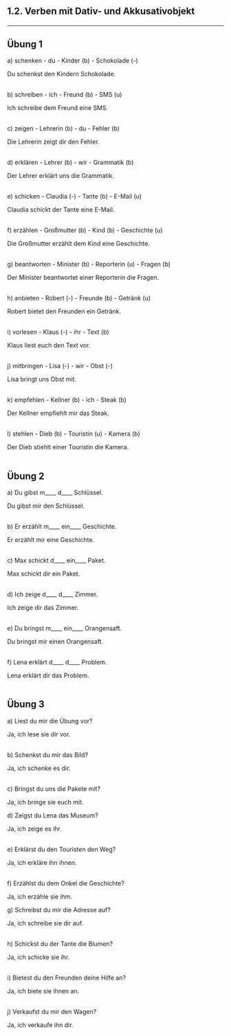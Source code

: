 ## 1.2. Verben mit Dativ- und Akkusativobjekt<hr/>


## Übung 1

a) schenken - du - Kinder (b) - Schokolade (-)

Du schenkst den Kindern Schokolade.<br/><br/>

b) schreiben - ich - Freund (b) - SMS (u)

Ich schreibe dem Freund eine SMS.<br/><br/>

c) zeigen - Lehrerin (b) - du - Fehler (b)

Die Lehrerin zeigt dir den Fehler.<br/><br/>

d) erklären - Lehrer (b) - wir - Grammatik (b)

Der Lehrer erklärt uns die Grammatik.<br/><br/>

e) schicken - Claudia (-) - Tante (b) - E-Mail (u)

Claudia schickt der Tante eine E-Mail.<br/><br/>

f) erzählen - Großmutter (b) - Kind (b) - Geschichte (u)

Die Großmutter erzählt dem Kind eine Geschichte.<br/><br/>

g) beantworten - Minister (b) - Reporterin (u) - Fragen (b)

Der Minister beantwortet einer Reporterin die Fragen.<br/><br/>

h) anbieten - Robert (-) - Freunde (b) - Getränk (u)

Robert bietet den Freunden ein Getränk.<br/><br/>

i) vorlesen - Klaus (-) - ihr - Text (b)

Klaus liest euch den Text vor.<br/><br/>

j) mitbringen - Lisa (-) - wir - Obst (-)

Lisa bringt uns Obst mit.<br/><br/>

k) empfehlen - Kellner (b) - ich - Steak (b)

Der Kellner empfiehlt mir das Steak.<br/><br/>

l) stehlen - Dieb (b) - Touristin (u) - Kamera (b)

Der Dieb stiehlt einer Touristin die Kamera.<br/><br/>


## Übung 2

a) Du gibst m____ d____ Schlüssel.

Du gibst mir den Schlüssel.<br/><br/>

b) Er erzählt m____ ein____ Geschichte.

Er erzählt mir eine Geschichte.<br/><br/>

c) Max schickt d____ ein____ Paket.

Max schickt dir ein Paket.<br/><br/>

d) Ich zeige d____ d____ Zimmer.

Ich zeige dir das Zimmer.<br/><br/>

e) Du bringst m____ ein____ Orangensaft.

Du bringst mir einen Orangensaft.<br/><br/>

f) Lena erklärt d____ d____ Problem.

Lena erklärt dir das Problem.<br/><br/>


## Übung 3

a) Liest du mir die Übung vor?

Ja, ich lese sie dir vor.<br/><br/>

b) Schenkst du mir das Bild?

Ja, ich schenke es dir.<br/><br/>

c) Bringst du uns die Pakete mit?

Ja, ich bringe sie euch mit. 

d) Zeigst du Lena das Museum?

Ja, ich zeige es ihr.<br/><br/>

e) Erklärst du den Touristen den Weg?

Ja, ich erkläre ihn ihnen.<br/><br/>

f) Erzählst du dem Onkel die Geschichte?

Ja, ich erzähle sie ihm.

g) Schreibst du mir die Adresse auf?

Ja, ich schreibe sie dir auf.<br/><br/>

h) Schickst du der Tante die Blumen?

Ja, ich schicke sie ihr.<br/><br/>

i) Bietest du den Freunden deine Hilfe an?

Ja, ich biete sie ihnen an.<br/><br/>

j) Verkaufst du mir den Wagen?

Ja, ich verkaufe ihn dir.<br/><br/>
